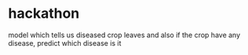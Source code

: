 # hackathon
model which tells us diseased crop leaves and also if the crop have any disease, predict which disease is it
